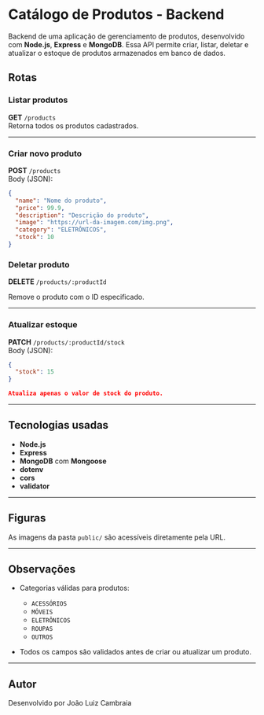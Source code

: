 # Catálogo de Produtos - Backend

Backend de uma aplicação de gerenciamento de produtos, desenvolvido com **Node.js**, **Express** e **MongoDB**. Essa API permite criar, listar, deletar e atualizar o estoque de produtos armazenados em banco de dados.

## Rotas

### Listar produtos

**GET** `/products`  
Retorna todos os produtos cadastrados.

---

### Criar novo produto

**POST** `/products`  
Body (JSON):

```json
{
  "name": "Nome do produto",
  "price": 99.9,
  "description": "Descrição do produto",
  "image": "https://url-da-imagem.com/img.png",
  "category": "ELETRÔNICOS",
  "stock": 10
}
```

### Deletar produto

**DELETE** `/products/:productId`

Remove o produto com o ID especificado.

---

### Atualizar estoque

**PATCH** `/products/:productId/stock`  
Body (JSON):

```json
{
  "stock": 15
}

Atualiza apenas o valor de stock do produto.
```

---

## Tecnologias usadas

- **Node.js**
- **Express**
- **MongoDB** com **Mongoose**
- **dotenv**
- **cors**
- **validator**

---

## Figuras

As imagens da pasta `public/` são acessíveis diretamente pela URL.

---

## Observações

- Categorias válidas para produtos:

  - `ACESSÓRIOS`
  - `MÓVEIS`
  - `ELETRÔNICOS`
  - `ROUPAS`
  - `OUTROS`

- Todos os campos são validados antes de criar ou atualizar um produto.

---

## Autor

Desenvolvido por João Luiz Cambraia
